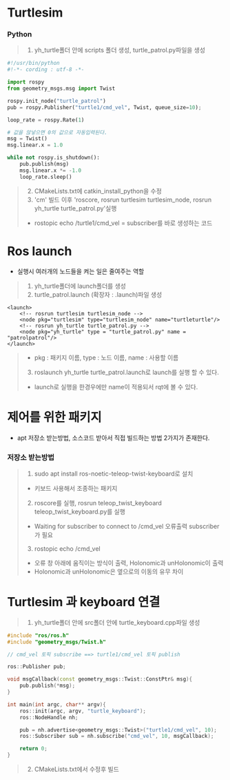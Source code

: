 # Turtlesim

### Python
> 1. yh_turtle폴더 안에 scripts 폴더 생성, turtle_patrol.py파일을 생성

```python
#!/usr/bin/python
#!-*- cording : utf-8 -*-

import rospy
from geometry_msgs.msg import Twist

rospy.init_node("turtle_patrol")
pub = rospy.Publisher("turtle1/cmd_vel", Twist, queue_size=10);

loop_rate = rospy.Rate(1)

# 값을 않넣으면 0의 값으로 자동입력된다.
msg = Twist()
msg.linear.x = 1.0

while not rospy.is_shutdown():
    pub.publish(msg)
    msg.linear.x *= -1.0
    loop_rate.sleep()
```

> 2. CMakeLists.txt에 catkin_install_python을 수정
> 3. 'cm' 빌드 이후 'roscore, rosrun turtlesim turtlesim_node, rosrun yh_turtle turtle_patrol.py'실행
> * rostopic echo /turtle1/cmd_vel = subscriber를 바로 생성하는 코드

# Ros launch
* 실행시 여러개의 노드들을 켜는 일은 줄여주는 역할

> 1. yh_turtle폴더에 launch폴더를 생성
> 2. turtle_patrol.launch (확장자 : .launch)파일 생성 

```
<launch>
    <!-- rosrun turtlesim turtlesim_node -->
    <node pkg="turtlesim" type="turtlesim_node" name="turtleturtle"/>
    <!-- rosrun yh_turtle turtle_patrol.py -->
    <node pkg="yh_turtle" type = "turtle_patrol.py" name = "patrolpatrol"/>
</launch>
```

> * pkg : 패키지 이름, type : 노드 이름, name : 사용할 이름
> 3. roslaunch yh_turtle turtle_patrol.launch로 launch를 실행 할 수 있다.
> * launch로 실행을 한경우에만 name이 적용되서 rqt에 볼 수 있다.

# 제어를 위한 패키지
* apt 저장소 받는방법, 소스코드 받아서 직접 빌드하는 방법 2가지가 존재한다.

### 저장소 받는방법
> 1. sudo apt install ros-noetic-teleop-twist-keyboard로 설치
>   * 키보드 사용해서 조종하는 패키지
> 2. roscore를 실행, rosrun teleop_twist_keyboard teleop_twist_keyboard.py를 실행
>   * Waiting for subscriber to connect to /cmd_vel 오류출력 subscriber가 필요
> 3. rostopic echo /cmd_vel  
>   * 오류 창 아래에 움직이는 방식이 출력, Holonomic과 unHolonomic이 출력
>   * Holonomic과 unHolonomic은 옆으로의 이동의 유무 차이

# Turtlesim 과 keyboard 연결

> 1. yh_turtle폴더 안에 src폴더 안에 turtle_keyboard.cpp파일 생성

```cpp
#include "ros/ros.h"
#include "geometry_msgs/Twist.h"

// cmd_vel 토픽 subscribe ==> turtle1/cmd_vel 토픽 publish

ros::Publisher pub;

void msgCallback(const geometry_msgs::Twist::ConstPtr& msg){
    pub.publish(*msg);
}

int main(int argc, char** argv){
    ros::init(argc, argv, "turtle_keyboard");
    ros::NodeHandle nh;

    pub = nh.advertise<geometry_msgs::Twist>("turtle1/cmd_vel", 10);
    ros::Subscriber sub = nh.subscribe("cmd_vel", 10, msgCallback);

    return 0;
}
```

> 2. CMakeLists.txt에서 수정후 빌드
















